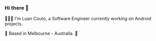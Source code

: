 ### Hi there 👋

👨🏽‍💻 I'm Luan Couto, a Software Engineer currently working on Android projects.

📍 Based in Melbourne - Australia. 🦘
